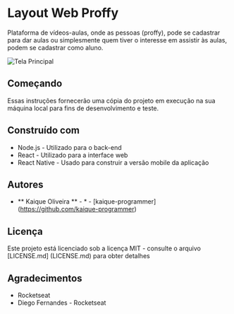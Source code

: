 # Layout Web Proffy

Plataforma de vídeos-aulas, onde as pessoas (proffy), pode se cadastrar para dar aulas ou simplesmente quem tiver o interesse em assistir às aulas, podem se cadastrar como aluno.

![Tela Principal](https://github.com/kaique-programmer/Layout_Web_Proffy/blob/master/recorte_barber.png)

## Começando

Essas instruções fornecerão uma cópia do projeto em execução na sua máquina local para fins de desenvolvimento e teste.

## Construído com

* Node.js - Utilizado para o back-end
* React - Utilizado para a interface web
* React Native - Usado para construir a versão mobile da aplicação

## Autores

* ** Kaique Oliveira ** - * - [kaique-programmer] (https://github.com/kaique-programmer)

## Licença

Este projeto está licenciado sob a licença MIT - consulte o arquivo [LICENSE.md] (LICENSE.md) para obter detalhes

## Agradecimentos

* Rocketseat
* Diego Fernandes - Rocketseat
